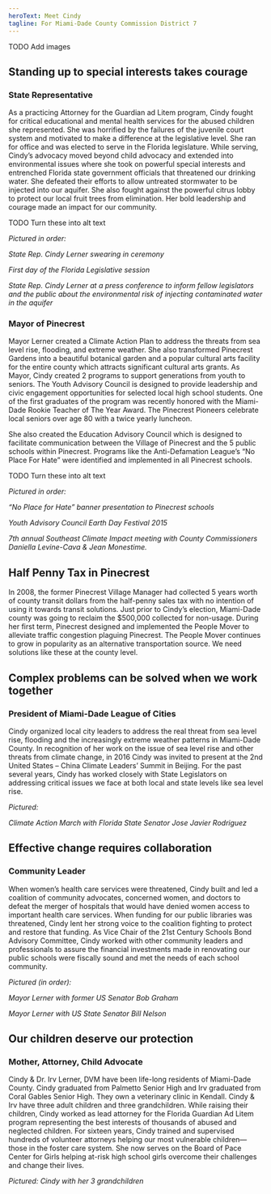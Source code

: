 ```yaml
---
heroText: Meet Cindy
tagline: For Miami-Dade County Commission District 7
---
```


TODO Add images

## Standing up to special interests takes courage

### State Representative

As a practicing Attorney for the Guardian ad Litem program, Cindy fought for critical educational and mental health services for the abused children she represented. She was horrified by the failures of the juvenile court system and motivated to make a difference at the legislative level. She ran for office and was elected to serve in the Florida legislature. While serving, Cindy’s advocacy moved beyond child advocacy and extended into environmental issues where she took on powerful special interests and entrenched Florida state government officials that threatened our drinking water. She defeated their efforts to allow untreated stormwater to be injected into our aquifer. She also fought against the powerful citrus lobby to protect our local fruit trees from elimination. Her bold leadership and courage made an impact for our community.

TODO Turn these into alt text

*Pictured in order:*

*State Rep. Cindy Lerner swearing in ceremony*

*First day of the Florida Legislative session*

*State Rep. Cindy Lerner at a press conference to inform fellow legislators and the public about the environmental risk of injecting contaminated water in the aquifer*

### Mayor of Pinecrest

Mayor Lerner created a Climate Action Plan to address the threats from sea level rise, flooding, and extreme weather. She also transformed Pinecrest Gardens into a beautiful botanical garden and a popular cultural arts facility for the entire county which attracts significant cultural arts grants. As Mayor, Cindy created 2 programs to support generations from youth to seniors. The Youth Advisory Council is designed to provide leadership and civic engagement opportunities for selected local high school students. One of the first graduates of the program was recently honored with the Miami-Dade Rookie Teacher of The Year Award. The Pinecrest Pioneers celebrate local seniors over age 80 with a twice yearly luncheon.

She also created the Education Advisory Council which is designed to facilitate communication between the Village of Pinecrest and the 5 public schools within Pinecrest. Programs like the Anti-Defamation League’s “No Place For Hate” were identified and implemented in all Pinecrest schools.

TODO Turn these into alt text

*Pictured in order:*

*“No Place for Hate” banner presentation to Pinecrest schools*

*Youth Advisory Council Earth Day Festival 2015*

*7th annual Southeast Climate Impact meeting with County Commissioners Daniella Levine-Cava & Jean Monestime.*

## Half Penny Tax in Pinecrest

In 2008, the former Pinecrest Village Manager had collected 5 years worth of county transit dollars from the half-penny sales tax with no intention of using it towards transit solutions. Just prior to Cindy’s election, Miami-Dade county was going to reclaim the $500,000 collected for non-usage. During her first term, Pinecrest designed and implemented the People Mover to alleviate traffic congestion plaguing Pinecrest. The People Mover continues to grow in popularity as an alternative transportation source. We need solutions like these at the county level.

## Complex problems can be solved when we work together

### President of Miami-Dade League of Cities

Cindy organized local city leaders to address the real threat from sea level rise, flooding and the increasingly extreme weather patterns in Miami-Dade County. In recognition of her work on the issue of sea level rise and other threats from climate change, in 2016 Cindy was invited to present at the 2nd United States – China Climate Leaders’ Summit in Beijing. For the past several years, Cindy has worked closely with State Legislators on addressing critical issues we face at both local and state levels like sea level rise. 

*Pictured:*

*Climate Action March with Florida State Senator Jose Javier Rodriguez*

## Effective change requires collaboration

### Community Leader

When women’s health care services were threatened, Cindy built and led a coalition of community advocates, concerned women, and doctors to defeat the merger of hospitals that would have denied women access to important health care services. When funding for our public libraries was threatened, Cindy lent her strong voice to the coalition fighting to protect and restore that funding. As Vice Chair of the 21st Century Schools Bond Advisory Committee, Cindy worked with other community leaders and professionals to assure the financial investments made in renovating our public schools were fiscally sound and met the needs of each school community.

*Pictured (in order):*

*Mayor Lerner with former US Senator Bob Graham*

*Mayor Lerner with US State Senator Bill Nelson*

## Our children deserve our protection

### Mother, Attorney, Child Advocate

Cindy & Dr. Irv Lerner, DVM have been life-long residents of Miami-Dade County. Cindy graduated from Palmetto Senior High and Irv graduated from Coral Gables Senior High. They own a veterinary clinic in Kendall. Cindy & Irv have three adult children and three grandchildren. While raising their children, Cindy worked as lead attorney for the Florida Guardian Ad Litem program representing the best interests of thousands of abused and neglected children. For sixteen years, Cindy trained and supervised hundreds of volunteer attorneys helping our most vulnerable children—those in the foster care system. She now serves on the Board of Pace Center for Girls helping at-risk high school girls overcome their challenges and change their lives. 

*Pictured: Cindy with her 3 grandchildren*